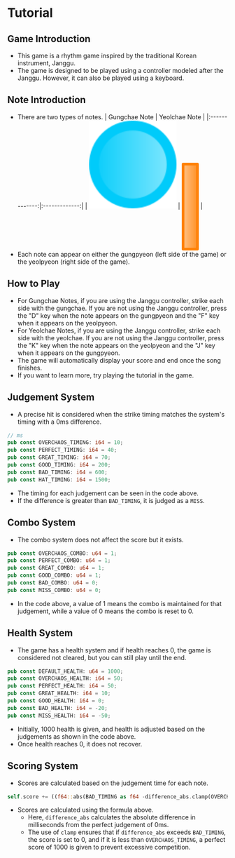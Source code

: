 # Tutorial

## Game Introduction

-   This game is a rhythm game inspired by the traditional Korean instrument, Janggu.
-   The game is designed to be played using a controller modeled after the Janggu. However, it can also be played using a keyboard.

## Note Introduction

-   There are two types of notes.
    | Gungchae Note | Yeolchae Note |
    |:-------------:|:-------------:|
    | <img height="200" src="../game/assets/img/note/left_stick.png"> | <img align="center" height="200" src="../game/assets/img/note/right_stick.png"> |
-   Each note can appear on either the gungpyeon (left side of the game) or the yeolpyeon (right side of the game).

## How to Play

-   For Gungchae Notes, if you are using the Janggu controller, strike each side with the gungchae. If you are not using the Janggu controller, press the "D" key when the note appears on the gungpyeon and the "F" key when it appears on the yeolpyeon.
-   For Yeolchae Notes, if you are using the Janggu controller, strike each side with the yeolchae. If you are not using the Janggu controller, press the "K" key when the note appears on the yeolpyeon and the "J" key when it appears on the gungpyeon.
-   The game will automatically display your score and end once the song finishes.
-   If you want to learn more, try playing the tutorial in the game.

## Judgement System

-   A precise hit is considered when the strike timing matches the system's timing with a 0ms difference.

```rust
// ms
pub const OVERCHAOS_TIMING: i64 = 10;
pub const PERFECT_TIMING: i64 = 40;
pub const GREAT_TIMING: i64 = 70;
pub const GOOD_TIMING: i64 = 200;
pub const BAD_TIMING: i64 = 600;
pub const HAT_TIMING: i64 = 1500;
```

-   The timing for each judgement can be seen in the code above.
-   If the difference is greater than `BAD_TIMING`, it is judged as a `MISS`.

## Combo System

-   The combo system does not affect the score but it exists.

```rust
pub const OVERCHAOS_COMBO: u64 = 1;
pub const PERFECT_COMBO: u64 = 1;
pub const GREAT_COMBO: u64 = 1;
pub const GOOD_COMBO: u64 = 1;
pub const BAD_COMBO: u64 = 0;
pub const MISS_COMBO: u64 = 0;
```

-   In the code above, a value of 1 means the combo is maintained for that judgement, while a value of 0 means the combo is reset to 0.

## Health System

-   The game has a health system and if health reaches 0, the game is considered not cleared, but you can still play until the end.

```rust
pub const DEFAULT_HEALTH: u64 = 1000;
pub const OVERCHAOS_HEALTH: i64 = 50;
pub const PERFECT_HEALTH: i64 = 50;
pub const GREAT_HEALTH: i64 = 10;
pub const GOOD_HEALTH: i64 = 0;
pub const BAD_HEALTH: i64 = -20;
pub const MISS_HEALTH: i64 = -50;
```

-   Initially, 1000 health is given, and health is adjusted based on the judgements as shown in the code above.
-   Once health reaches 0, it does not recover.

## Scoring System

-   Scores are calculated based on the judgement time for each note.

```rust
self.score += ((f64::abs(BAD_TIMING as f64 -difference_abs.clamp(OVERCHAOS_TIMING, BAD_TIMING) as f64,) / (BAD_TIMING - OVERCHAOS_TIMING) as f64) * 1000.0) as u64;
```

-   Scores are calculated using the formula above.
    -   Here, `difference_abs` calculates the absolute difference in milliseconds from the perfect judgement of 0ms.
    -   The use of `clamp` ensures that if `difference_abs` exceeds `BAD_TIMING`, the score is set to 0, and if it is less than `OVERCHAOS_TIMING`, a perfect score of 1000 is given to prevent excessive competition.
